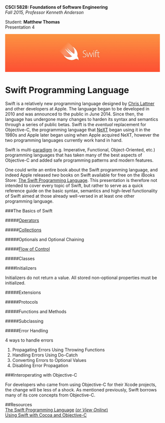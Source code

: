 **CSCI 5828: Foundations of Software Engineering**  
*Fall 2015, Professor Kenneth Anderson*

Student: **Matthew Thomas**  
Presentation 4  

![swift-logo](images/swift-logo.png)  
# Swift Programming Language  

Swift is a relatively new programming language designed by [Chris Lattner](https://en.wikipedia.org/wiki/Chris_Lattner) and other developers at Apple. The language began to be developed in 2010 and was announced to the public in June 2014. Since then, the language has undergone many changes to harden its syntax and semantics through a series of public betas. Swift is the *eventual* replacement for Objective-C, the programming language that [NeXT](https://en.wikipedia.org/wiki/NeXT) began using it in the 1980s and Apple later began using when Apple acquired NeXT, however the two programming languages currently work hand in hand.    

Swift is multi-[paradigm](https://en.wikipedia.org/wiki/Programming_paradigm) (e.g. Imperative, Functional, Object-Oriented, etc.) programming languages that has taken many of the best aspects of Objective-C and added safe programming patterns and modern features.  

One could write an entire book about the Swift programming language, and indeed Apple released *two* books on Swift available for free on the iBooks Store: [The Swift Programming Language](https://itunes.apple.com/us/book/the-swift-programming-language/id881256329?mt=11). This presentation is therefore not intended to cover every topic of Swift, but rather to serve as a quick reference guide on the basic syntax, semantics and high-level functionality of Swift aimed at those already well-versed in at least one other programming language.  

###The Basics of Swift  

#####[Operators](operators.md)  

#####[Collections](collections.md)  

#####Optionals and Optional Chaining  

#####[Flow of Control](https://en.wikipedia.org/wiki/Control_flow)  

#####Classes  

####Initializers  

Initializers do not return a value.
All stored non-optional properties must be initialized.

#####Extensions  

#####Protocols  

#####Functions and Methods  

#####Subclassing  

#####Error Handling  

4 ways to handle errors
1. Propagating Errors Using Throwing Functions  
2. Handling Errors Using Do-Catch  
3. Converting Errors to Optional Values  
4. Disabling Error Propagation  

###Interoperating with Objective-C  

For developers who came from using Objective-C for their Xcode projects, the change will be less of a shock. As mentioned previously, Swift borrows many of its core concepts from Objective-C.  

##Resources  
[The Swift Programming Language](https://itunes.apple.com/us/book/the-swift-programming-language/id881256329?mt=11) [(*or View Online*)](https://developer.apple.com/library/ios/documentation/Swift/Conceptual/Swift_Programming_Language/Initialization.html#//apple_ref/doc/uid/TP40014097-CH18-ID203)  
[Using Swift with Cocoa and Objective-C](https://itunes.apple.com/us/book/using-swift-cocoa-objective/id888894773?mt=11)  
